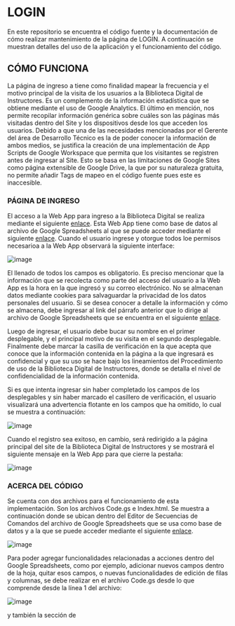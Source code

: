 # LOGIN
En este repositorio se encuentra el código fuente y la documentación de cómo realizar mantenimiento de la página de LOGIN. A continuación se muestran detalles del uso de la aplicación y el funcionamiento del código.

## CÓMO FUNCIONA

La página de ingreso a tiene como finalidad mapear la frecuencia y el motivo principal de la visita de los usuarios a la Biblioteca Digital de Instructores. Es un complemento de la información estadística que se obtiene mediante el uso de Google Analytics. El último en mención, nos permite recopilar información genérica sobre cuáles son las páginas más visitadas dentro del Site y los dispositivos desde los que acceden los usuarios. Debido a que una de las necesidades mencionadas por el Gerente del área de Desarrollo Técnico es la de poder conocer la información de ambos medios, se justifica la creación de una implementación de App Scripts de Google Workspace que permita que los visitantes se registren antes de ingresar al Site. Esto se basa en las limitaciones de Google Sites como página extensible de Google Drive, la que por su naturaleza gratuita, no permite añadir Tags de mapeo en el código fuente pues este es inaccesible. 

### PÁGINA DE INGRESO

El acceso a la Web App para ingreso a la Biblioteca Digital se realiza mediante el siguiente [enlace](https://script.google.com/a/macros/ferreyros.com.pe/s/AKfycbzvlmu5yszUJTL4rRmQzBFYEwZHAlse_k7vsd72W1aYlFiBziQeW5YaUUtA_bDee_mr/exec). Esta Web App tiene como base de datos al archivo de Google Spreadsheets al que se puede acceder mediante el siguiente [enlace](https://docs.google.com/spreadsheets/d/1Ufc0bTdm7j9-vZc0Ld9iqHZYSSDq_MEn9WbFj7AzSCo/edit#gid=0).
Cuando el usuario ingrese y otorgue todos loe permisos necesarioa a la Web App observará la siguiente interface:

![image](https://github.com/DISENOINSTRUCCIONALFSAA/LOGIN/assets/144281326/d3109cc8-b5a3-47c1-973c-083cb9373798)

El llenado de todos los campos es obligatorio. Es preciso mencionar que la información que se recolecta como parte del acceso del usuario a la Web App es la hora en la que ingresó y su correo electrónico. No se almacenan datos mediante cookies para salvaguardar la privacidad de los datos personales del usuario. Si se desea conocer a detalle la información y cómo se almacena, debe ingresar al link del párrafo anterior que lo dirige al archivo de Google Spreadsheets que se encuentra en el siguiente [enlace](https://docs.google.com/spreadsheets/d/1Ufc0bTdm7j9-vZc0Ld9iqHZYSSDq_MEn9WbFj7AzSCo/edit#gid=0). 

Luego de ingresar, el usuario debe bucar su nombre en el primer desplegable, y el principal motivo de su visita en el segundo desplegable. Finalmente debe marcar la casilla de verificación en la que acepta que conoce que la información contenida en la página a la que ingresará es confidencial y que su uso se hace bajo los lineamientos del Procedimiento de uso de la   Biblioteca Digital de Instructores, donde se detalla el nivel de confidencialidad de la información contenida.

Si es que intenta ingresar sin haber completado los campos de los desplegables y sin haber marcado el casillero de verificación, el usuario visualizará una advertencia flotante en los campos que ha omitido, lo cual se muestra a continuación:

![image](https://github.com/DISENOINSTRUCCIONALFSAA/LOGIN/assets/144281326/87b187f6-e5a0-49e3-bd42-d2ad9c24e5db)


Cuando el registro sea exitoso, en cambio, será redirigido a la página principal del site de la Biblioteca Digital de Instructores y se mostrará el siguiente mensaje en la Web App para que cierre la pestaña:

![image](https://github.com/DISENOINSTRUCCIONALFSAA/LOGIN/assets/144281326/99a9360c-2e8a-435b-a397-37ee0e951149)


### ACERCA DEL CÓDIGO

Se cuenta con dos archivos para el funcionamiento de esta implementación. Son los archivos Code.gs e Index.html. Se muestra a continuación donde se ubican dentro del Editor de Secuencias de Comandos del archivo de Google Spreadsheets que se usa como base de datos y a la que se puede acceder mediante el siguiente [enlace](https://docs.google.com/spreadsheets/d/1Ufc0bTdm7j9-vZc0Ld9iqHZYSSDq_MEn9WbFj7AzSCo/edit#gid=0).

![image](https://github.com/DISENOINSTRUCCIONALFSAA/LOGIN/assets/144281326/27ba3210-c414-4541-90db-b5922ddeea1a)

Para poder agregar funcionalidades relacionadas a acciones dentro del Google Spreadsheets, como por ejemplo, adicionar nuevos campos dentro de la hoja, quitar esos campos, o nuevas funcionalidades de edición de filas y columnas, se debe realizar en el archivo Code.gs desde lo que comprende desde la línea 1 del archivo:

![image](https://github.com/DISENOINSTRUCCIONALFSAA/LOGIN/assets/144281326/7258337f-e1da-44c5-a383-93e7e974ce2c)

y también la sección de <script> en el archivo Index.html, que contiene los comandos de JavaScript para la WebApp, lo que comprende desde la línea 102 hasta la línea 129.

![image](https://github.com/DISENOINSTRUCCIONALFSAA/LOGIN/assets/144281326/0f2d51f7-c0d6-4f21-be8d-4b8212d47a7d)

Por otro lado, si es que se desea modificar el diseño o el formato de la Web App, se pueden cambiar las secciones de CSS y HTML del archivo de Index.html, que se encuentran en las líneas que no contienen la sección de <script> mencionada anteriormente. Ambas secciones se encuentran codificadas en <head> y <body> como se muestra a continuación:

![image](https://github.com/DISENOINSTRUCCIONALFSAA/LOGIN/assets/144281326/f27f19ef-427f-4275-b601-8caced304e9f)

![image](https://github.com/DISENOINSTRUCCIONALFSAA/LOGIN/assets/144281326/44c36fdf-77e7-4809-865b-1ba0f15c86a2)

Finalmente, se hace mención a los diferentes <em>source</em> que se usan para poder mejorar la presentación y garantizar el funcionamiento de la Web App. Estos se encuentran en la parte superior e inferior del código. El <em>source</em> de Bootstrap que se usa para el diseño, se incluye mendiante el uso de <link> y al final mediante <script src>; mientras que ajax para JavaScript se encuentra referenciado al final mediante <script src>.

![image](https://github.com/DISENOINSTRUCCIONALFSAA/LOGIN/assets/144281326/7525f7ab-735d-4ccd-a523-1938b209e422)

![image](https://github.com/DISENOINSTRUCCIONALFSAA/LOGIN/assets/144281326/e698e193-140a-4cd1-8d71-a25805128264)





